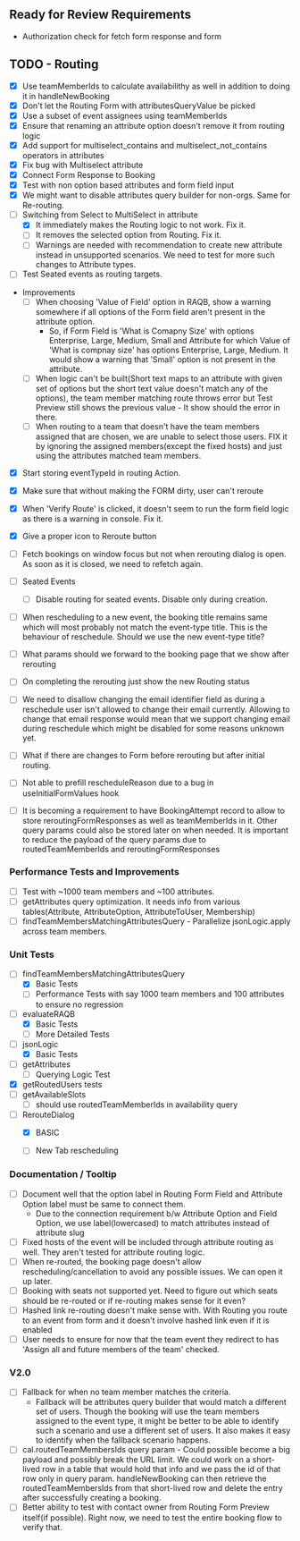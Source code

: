## Ready for Review Requirements
- Authorization check for fetch form response and form

 

## TODO - Routing
- [x] Use teamMemberIds to calculate availabilithy as well in addition to doing it in handleNewBooking
- [x] Don't let the Routing Form with attributesQueryValue be picked
- [x] Use a subset of event assignees using teamMemberIds
- [x] Ensure that renaming an attribute option doesn't remove it from routing logic
- [x] Add support for multiselect_contains and multiselect_not_contains operators in attributes
- [x] Fix bug with Multiselect attribute
- [x] Connect Form Response to Booking
- [x] Test with non option based attributes and form field input
- [x] We might want to disable attributes query builder for non-orgs. Same for Re-routing.
- [ ] Switching from Select to MultiSelect in attribute 
    - [x] It immediately makes the Routing logic to not work. Fix it.
    - [ ] It removes the selected option from Routing. Fix it.
    - [ ] Warnings are needed with recommendation to create new attribute instead in unsupported scenarios. We need to test for more such changes to Attribute types.
- [ ] Test Seated events as routing targets.
- Improvements
    - [ ] When choosing 'Value of Field' option in RAQB, show a warning somewhere if all options of the Form field aren't present in the attribute option.
        - So, if Form Field is 'What is Comapny Size' with options Enterprise, Large, Medium, Small and Attribute for which Value of 'What is compnay size' has options Enterprise, Large, Medium. It would show a warning that 'Small' option is not present in the attribute.
    - [ ] When logic can't be built(Short text maps to an attribute with given set of options but the short text value doesn't match any of the options), the team member matching route throws error but Test Preview still shows the previous value - It show should the error in there.
    - [ ] When routing to a team that doesn't have the team members assigned that are chosen, we are unable to select those users. FIX it by ignoring the assigned members(except the fixed hosts) and just using the attributes matched team members.
- [x] Start storing eventTypeId in routing Action.
- [x] Make sure that without making the FORM dirty, user can't reroute
- [x] When 'Verify Route' is clicked, it doesn't seem to run the form field logic as there is a warning in console. Fix it.
- [x] Give a proper icon to Reroute button
- [ ] Fetch bookings on window focus but not when rerouting dialog is open. As soon as it is closed, we need to refetch again.
- [ ] Seated Events
    - [ ] Disable routing for seated events. Disable only during creation.
- [ ] When rescheduling to a new event, the booking title remains same which will most probably not match the event-type title. This is the behaviour of reschedule. Should we use the new event-type title? 
- [ ] What params should we forward to the booking page that we show after rerouting
- [ ] On completing the rerouting just show the new Routing status
- [ ] We need to disallow changing the email identifier field as during a reschedule user isn't allowed to change their email currently. Allowing to change that email response would mean that we support changing email during reschedule which might be disabled for some reasons unknown yet.
- [ ] What if there are changes to Form before rerouting but after initial routing.
- [ ] Not able to prefill rescheduleReason due to a bug in useInitialFormValues hook
- [ ] It is becoming a requirement to have BookingAttempt record to allow to store reroutingFormResponses as well as teamMemberIds in it. Other query params could also be stored later on when needed. It is important to reduce the payload of the query params due to routedTeamMemberIds and reroutingFormResponses


### Performance Tests and Improvements
- [ ] Test with ~1000 team members and ~100 attributes.
- [ ] getAttributes query optimization. It needs info from various tables(Attribute, AttributeOption, AttributeToUser, Membership)
- [ ] findTeamMembersMatchingAttributesQuery - Parallelize jsonLogic.apply across team members.

### Unit Tests
- [ ] findTeamMembersMatchingAttributesQuery
    - [x] Basic Tests
    - [ ] Performance Tests with say 1000 team members and 100 attributes to ensure no regression
- [ ] evaluateRAQB
    - [x] Basic Tests
    - [ ] More Detailed Tests
- [ ] jsonLogic
    - [x] Basic Tests
- [ ] getAttributes
    - [ ] Querying Logic Test
- [x] getRoutedUsers tests
- [ ] getAvailableSlots 
    - [ ] should use routedTeamMemberIds in availability query
- [ ] RerouteDialog
    - [x] BASIC
    - [ ] New Tab rescheduling


### Documentation / Tooltip
- [ ] Document well that the option label in Routing Form Field and Attribute Option label must be same to connect them.
    - Due to the connection requirement b/w Attribute Option and Field Option, we use label(lowercased) to match attributes instead of attribute slug
- [ ] Fixed hosts of the event will be included through attribute routing as well. They aren't tested for attribute routing logic.
- [ ] When re-routed, the booking page doesn't allow rescheduling/cancellation to avoid any possible issues. We can open it up later.
- [ ] Booking with seats not supported yet. Need to figure out which seats should be re-routed or if re-routing makes sense for it even?
- [ ] Hashed link re-routing doesn't make sense with. With Routing you route to an event from form and it doesn't involve hashed link even if it is enabled
- [ ] User needs to ensure for now that the team event they redirect to has 'Assign all and future members of the team' checked.

### V2.0
- [ ] Fallback for when no team member matches the criteria.
    - Fallback will be attributes query builder that would match a different set of users. Though the booking will use the team members assigned to the event type, it might be better to be able to identify such a scenario and use a different set of users. It also makes it easy to identify when the fallback scenario happens.
- [ ] cal.routedTeamMembersIds query param - Could possible become a big payload and possibly break the URL limit. We could work on a short-lived row in a table that would hold that info and we pass the id of that row only in query param. handleNewBooking can then retrieve the routedTeamMembersIds from that short-lived row and delete the entry after successfully creating a booking.
- [ ] Better ability to test with contact owner from Routing Form Preview itself(if possible). Right now, we need to test the entire booking flow to verify that.